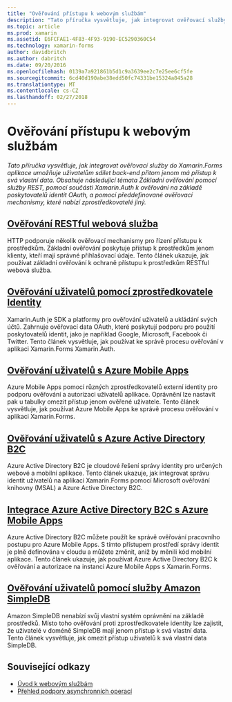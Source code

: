 ```yaml
---
title: "Ověřování přístupu k webovým službám"
description: "Tato příručka vysvětluje, jak integrovat ověřovací služby do Xamarin.Forms aplikace umožňuje uživatelům sdílet back-end přitom jenom má přístup k svá vlastní data. Obsahuje následující témata Základní ověřování pomocí služby REST, pomocí součásti Xamarin.Auth k ověřování na základě poskytovatelů identit OAuth, a pomocí předdefinované ověřovací mechanismy, které nabízí zprostředkovatelé jiný."
ms.topic: article
ms.prod: xamarin
ms.assetid: E6FCFAE1-4F83-4F93-9190-EC5290360C54
ms.technology: xamarin-forms
author: davidbritch
ms.author: dabritch
ms.date: 09/20/2016
ms.openlocfilehash: 0139a7a921861b5d1c9a3639ee2c7e25ee6cf5fe
ms.sourcegitcommit: 6cd40d190abe38edd50fc74331be15324a845a28
ms.translationtype: MT
ms.contentlocale: cs-CZ
ms.lasthandoff: 02/27/2018
---
```

# <a name="authenticating-access-to-web-services"></a>Ověřování přístupu k webovým službám

_Tato příručka vysvětluje, jak integrovat ověřovací služby do Xamarin.Forms aplikace umožňuje uživatelům sdílet back-end přitom jenom má přístup k svá vlastní data. Obsahuje následující témata Základní ověřování pomocí služby REST, pomocí součásti Xamarin.Auth k ověřování na základě poskytovatelů identit OAuth, a pomocí předdefinované ověřovací mechanismy, které nabízí zprostředkovatelé jiný._

## <a name="authenticating-a-restful-web-servicerestmd"></a>[Ověřování RESTful webová služba](rest.md)

HTTP podporuje několik ověřovací mechanismy pro řízení přístupu k prostředkům. Základní ověřování poskytuje přístup k prostředkům jenom klienty, kteří mají správné přihlašovací údaje. Tento článek ukazuje, jak používat základní ověřování k ochraně přístupu k prostředkům RESTful webová služba.

## <a name="authenticating-users-with-an-identity-provideroauthmd"></a>[Ověřování uživatelů pomocí zprostředkovatele Identity](oauth.md)

Xamarin.Auth je SDK a platformy pro ověřování uživatelů a ukládání svých účtů. Zahrnuje ověřovací data OAuth, které poskytují podporu pro použití poskytovatelů identit, jako je například Google, Microsoft, Facebook či Twitter. Tento článek vysvětluje, jak používat ke správě procesu ověřování v aplikaci Xamarin.Forms Xamarin.Auth.

## <a name="authenticating-users-with-azure-mobile-appsazuremd"></a>[Ověřování uživatelů s Azure Mobile Apps](azure.md)

Azure Mobile Apps pomocí různých zprostředkovatelů externí identity pro podporu ověřování a autorizaci uživatelů aplikace. Oprávnění lze nastavit pak u tabulky omezit přístup jenom ověřené uživatele. Tento článek vysvětluje, jak používat Azure Mobile Apps ke správě procesu ověřování v aplikaci Xamarin.Forms.

## <a name="authenticating-users-with-azure-active-directory-b2cazure-ad-b2cmd"></a>[Ověřování uživatelů s Azure Active Directory B2C](azure-ad-b2c.md)

Azure Active Directory B2C je cloudové řešení správy identity pro určených webové a mobilní aplikace. Tento článek ukazuje, jak integrovat správu identit uživatelů na aplikaci Xamarin.Forms pomocí Microsoft ověřování knihovny (MSAL) a Azure Active Directory B2C.

## <a name="integrating-azure-active-directory-b2c-with-azure-mobile-appsazure-ad-b2c-mobile-appmd"></a>[Integrace Azure Active Directory B2C s Azure Mobile Apps](azure-ad-b2c-mobile-app.md)

Azure Active Directory B2C můžete použít ke správě ověřování pracovního postupu pro Azure Mobile Apps. S tímto přístupem prostředí správy identit je plně definována v cloudu a můžete změnit, aniž by měnili kód mobilní aplikace. Tento článek ukazuje, jak používat Azure Active Directory B2C k ověřování a autorizace na instanci Azure Mobile Apps s Xamarin.Forms.

## <a name="authenticating-users-with-an-amazon-simpledb-serviceawsmd"></a>[Ověřování uživatelů pomocí služby Amazon SimpleDB](aws.md)

Amazon SimpleDB nenabízí svůj vlastní systém oprávnění na základě prostředků. Místo toho ověřování proti zprostředkovatele identity lze zajistit, že uživatelé v doméně SimpleDB mají jenom přístup k svá vlastní data. Tento článek vysvětluje, jak omezit přístup uživatelů k svá vlastní data SimpleDB.


## <a name="related-links"></a>Související odkazy

- [Úvod k webovým službám](~/cross-platform/data-cloud/web-services/index.md)
- [Přehled podpory asynchronních operací](~/cross-platform/platform/async.md)
